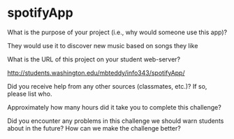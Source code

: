 # spotifyApp
What is the purpose of your project (i.e., why would someone use this app)?

They would use it to discover new music based on songs they like

What is the URL of this project on your student web-server?

http://students.washington.edu/mbteddy/info343/spotifyApp/

Did you receive help from any other sources (classmates, etc.)? If so, please list who.


Approximately how many hours did it take you to complete this challenge?


Did you encounter any problems in this challenge we should warn students about in the future? How can we make the challenge better?